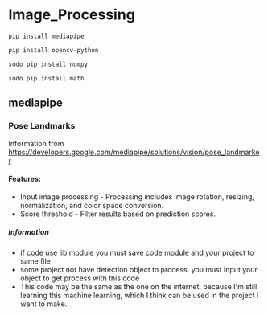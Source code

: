 # Image_Processing
```
pip install mediapipe
```
```
pip install opencv-python
```
```
sudo pip install numpy
```
```
sudo pip install math
```
## mediapipe
### Pose Landmarks
 Information from https://developers.google.com/mediapipe/solutions/vision/pose_landmarker
 #### Features:
- Input image processing - Processing includes image rotation, resizing, normalization, and color space conversion.
- Score threshold - Filter results based on prediction scores.

##### Information
- if code use lib module you must save code module and your project to same file
- some project not have detection object to process. you must input your object to get process with this code
- This code may be the same as the one on the internet. because I'm still learning this machine learning, which I think can be used in the project I want to make.
